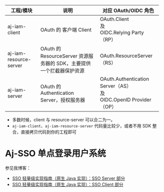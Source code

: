 




| 工程/模块                 | 说明                                              | 对应 OAuth/OIDC 角色                                              |
|-----------------------|-------------------------------------------------|---------------------------------------------------------------|
| aj-iam-client         | OAuth  的 客户端 Client                | OAuth.Client   <br/>及<br/>OIDC.Relying Party（RP）              |
| aj-iam-resource-server | OAuth  的 ResourceServer 资源服务器的 SDK，主要提供一个拦截器保护资源 | OAuth.ResourceServer（RS）                                      |
| aj-iam-server | OAuth  的 Authentication Server，授权服务器 | OAuth.Authentication Server（AS）<br/>及<br/>OIDC.OpenID Provider（OP） |


- 多数时候，client 与 resource-server 可以合二为一。
- `aj-iam-client`、`aj-iam-resource-server` 代码量比较少，或者不用 SDK 整合，直接拷贝代码到你的工程即可


# Aj-SSO 单点登录用户系统

参见我博客：

- [SSO 轻量级实现指南（原生 Java 实现）：SSO Server 部分](https://zhangxin.blog.csdn.net/article/details/123292897)
- [SSO 轻量级实现指南（原生 Java 实现）：SSO Client 部分](https://zhangxin.blog.csdn.net/article/details/124401580)
